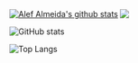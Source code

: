
<a href="https://github.com/alefapmdev/github-readme-stats"><img align="center" src="https://github-readme-stats.vercel.app/api?username=alefapmdev&show_icons=true&include_all_commits=true&theme=buefy&hide_border=true" alt="Alef Almeida's github stats" /></a>  <a href="https://github.com/alefapmdev/github-readme-stats"><img align="center" src="https://github-readme-stats.vercel.app/api/top-langs/?username=alefapmdev&layout=compact&theme=buefy&hide_border=true" /></a>







![GitHub stats](https://github-readme-stats.vercel.app/api?username=alefapmdev&show_icons=true)

![Top Langs](https://github-readme-stats.vercel.app/api/top-langs/?username=alefapmdev&layout=compact)
